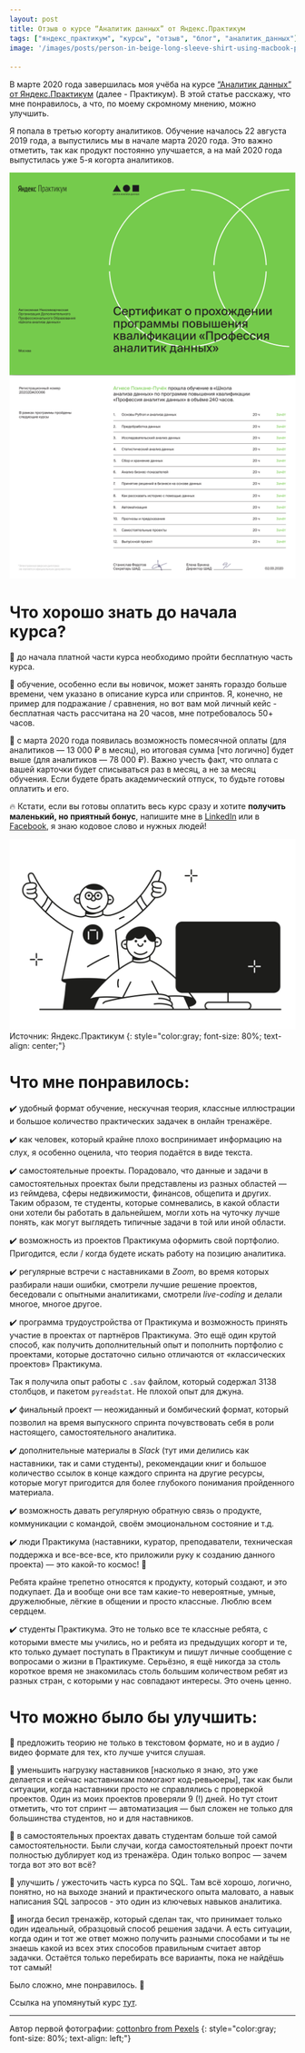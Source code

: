 ```yaml
---
layout: post
title: Отзыв о курсе “Аналитик данных” от Яндекс.Практикум
tags: ["яндекс_практикум", "курсы", "отзыв", "блог", "аналитик_данных"]
image: '/images/posts/person-in-beige-long-sleeve-shirt-using-macbook-pro-4065876.jpg'

---
```


В марте 2020 года завершилась моя учёба на курсе [“Аналитик данных” от Яндекс.Практикум](https://praktikum.yandex.ru/) (далее - Практикум). В этой статье расскажу, что мне понравилось, а что, по моему скромному мнению, можно улучшить.

Я попала в третью когорту аналитиков. Обучение началось 22 августа 2019 года, а выпустились мы в начале марта 2020 года. Это важно отметить, так как продукт постоянно улучшается, а на май 2020 года выпустилась уже 5-я когорта аналитиков.

![сертификат](/images/posts/p1.png)
![сертификат](/images/posts/p2.png)

# Что хорошо знать до начала курса?

:small_blue_diamond: до начала платной части курса необходимо пройти бесплатную часть курса. 

:small_blue_diamond: обучение, особенно если вы новичок, может занять гораздо больше времени, чем указано в описание курса или спринтов. Я, конечно, не пример для подражание / сравнения, но вот вам мой личный кейс - бесплатная часть рассчитана на 20 часов, мне потребовалось 50+ часов.

:small_blue_diamond: c марта 2020 года появилась возможность помесячной оплаты (для аналитиков — 13 000 ₽ в месяц), но итоговая сумма [что логично] будет выше (для аналитиков — 78 000 ₽). Важно учесть факт, что оплата с вашей карточки будет списываться раз в месяц, а не за месяц обучения. Если будете брать академический отпуск, то будьте готовы оплатить и его.

:fire: Кстати, если вы готовы оплатить весь курс сразу и хотите **получить маленький, но приятный бонус**, напишите мне в [LinkedIn](https://www.linkedin.com/in/agnese-poikane-pucoka/) или в [Facebook](https://www.facebook.com/agnese.poikane/), я знаю кодовое слово и нужных людей!

![image-Yandex-Practicum](/images/posts/9.jpg)
Источник: Яндекс.Практикум
{: style="color:gray; font-size: 80%; text-align: center;"}


# Что мне понравилось:

:heavy_check_mark: удобный формат обучение, нескучная теория, классные иллюстрации и большое количество практических задачек в онлайн тренажёре.

:heavy_check_mark: как человек, который крайне плохо воспринимает информацию на слух, я особенно оценила, что теория подаётся в виде текста.

:heavy_check_mark: самостоятельные проекты. Порадовало, что данные и задачи в самостоятельных проектах были представлены из разных областей — из геймдева, сферы недвижимости, финансов, общепита и других. Таким образом, те студенты, которые сомневались, в какой области они хотели бы работать в дальнейшем, могли хоть на чуточку лучше понять, как могут выглядеть типичные задачи в той или иной области.

:heavy_check_mark: возможность из проектов Практикума оформить свой портфолио. Пригодится, если / когда будете искать работу на позицию аналитика.

:heavy_check_mark: регулярные встречи с наставниками в *Zoom*, во время которых разбирали наши ошибки, смотрели лучшие решение проектов, беседовали с опытными аналитиками, смотрели *live-coding* и делали многое, многое другое.

:heavy_check_mark: программа трудоустройства от Практикума и возможность принять участие в проектах от партнёров Практикума. Это ещё один крутой способ, как получить дополнительный опыт и пополнить портфолио с проектами, которые достаточно сильно отличаются от «классических проектов» Практикума.

Так я получила опыт работы с `.sav` файлом, который содержал 3138 столбцов, и пакетом `pyreadstat`. Не плохой опыт для джуна.

:heavy_check_mark: финальный проект — неожиданный и бомбический формат, который позволил на время выпускного спринта почувствовать себя в роли настоящего, самостоятельного аналитика.

:heavy_check_mark: дополнительные материалы в *Slack* (тут ими делились как наставники, так и сами студенты), рекомендации книг и большое количество ссылок в конце каждого спринта на другие ресурсы, которые могут пригодится для более глубокого понимания пройденного материала.

:heavy_check_mark: возможность давать регулярную обратную связь о продукте, коммуникации с командой, своём эмоциональном состояние и т.д.

:heavy_check_mark: люди Практикума (наставники, куратор, преподаватели, техническая поддержка и все-все-все, кто приложили руку к созданию данного проекта) — это какой-то космос! :green_heart:

Ребята крайне трепетно относятся к продукту, который создают, и это подкупает. Да и вообще они все там какие-то невероятные, умные, дружелюбные, лёгкие в общении и просто классные. Люблю всем сердцем.

:heavy_check_mark: студенты Практикума. Это не только все те классные ребята, с которыми вместе мы учились, но и ребята из предыдущих когорт и те, кто только думает поступать в Практикум и пишут личные сообщение с вопросами о жизни в Практикуме. Серьёзно, я ещё никогда за столь короткое время не знакомилась столь большим количеством ребят из разных стран, с которыми у нас совпадают интересы. Это очень ценно.

# Что можно было бы улучшить:
:small_red_triangle: предложить теорию не только в текстовом формате, но и в аудио / видео формате для тех, кто лучше учится слушая.

:small_red_triangle: уменьшить нагрузку наставников [насколько я знаю, это уже делается и сейчас наставникам помогают код-ревьюеры], так как были ситуации, когда наставники просто не справлялись с проверкой проектов. Один из моих проектов проверяли 9 (!) дней. Но тут стоит отметить, что тот спринт — автоматизация — был сложен не только для большинства студентов, но и для наставников.

:small_red_triangle: в самостоятельных проектах давать студентам больше той самой самостоятельности. Были случаи, когда самостоятельный проект почти полностью дублирует код из тренажёра. Один только вопрос — зачем тогда вот это вот всё?

:small_red_triangle: улучшить / ужесточить часть курса по SQL. Там всё хорошо, логично, понятно, но на выходе знаний и практического опыта маловато, а навык написания SQL запросов - это один из ключевых навыков аналитика.

:small_red_triangle: иногда бесил тренажёр, который сделан так, что принимает только один идеальный, образцовый способ решения задачи. А есть ситуации, когда один и тот же ответ можно получить разными способами и ты не знаешь какой из всех этих способов правильным считает автор задачки. Остаётся только перебирать все варианты, пока не найдёшь тот самый!

Было сложно, мне понравилось. :green_heart:

Ссылка на упомянутый курс [тут](https://praktikum.yandex.ru/data-analyst "яндекс-практикум-аналитик-данных").

***

Автор первой фотографии: [cottonbro from Pexels](https://www.pexels.com/@cottonbro)
{: style="color:gray; font-size: 80%; text-align: left;"}

